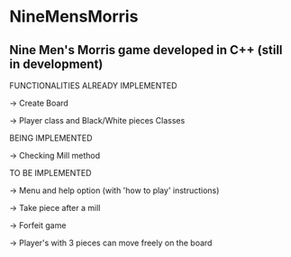 # NineMensMorris
Nine Men's Morris game developed in C++ (still in development)
---
FUNCTIONALITIES ALREADY IMPLEMENTED

-> Create Board

-> Player class and Black/White pieces Classes 

BEING IMPLEMENTED

-> Checking Mill method

TO BE IMPLEMENTED

-> Menu and help option (with 'how to play' instructions)

-> Take piece after a mill 

-> Forfeit game

-> Player's with 3 pieces can move freely on the board
